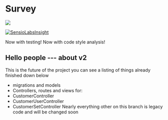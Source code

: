 # Survey

[![](https://travis-ci.org/Isigiel/survey.svg)](https://travis-ci.org/Isigiel/survey)

[![SensioLabsInsight](https://insight.sensiolabs.com/projects/26de8058-89fe-49d8-a188-be4fcf6c92cc/big.png)](https://insight.sensiolabs.com/projects/26de8058-89fe-49d8-a188-be4fcf6c92cc)

Now with testing!
Now with code style analysis!

## Hello people --- about v2

This is the future of the project you can see a listing of things already finished down below
* migrations and models
* Controllers, routes and views for:
* CustomerController
* CustomerUserController
* CustomerSetController
Nearly everything other on this branch is legacy code and will be changed soon
